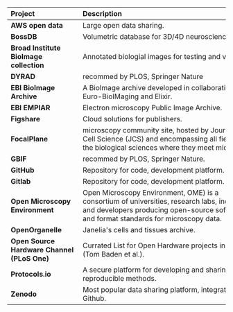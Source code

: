 | <div style="width:150px">Project</div>  | <div style="width:400px">Description</div> | <div style="width:150px">Resources</div> |
| :---| :--- | :---
| **AWS open data**  | Large open data sharing.| [Website](https://aws.amazon.com/opendata/?wwps-cards.sort-by=item.additionalFields.sortDate&wwps-cards.sort-order=desc) |
| **BossDB** | Volumetric database for 3D/4D neuroscience data. | [Website](https://bossdb.org/) |
| **Broad Institute BioImage collection** | Annotated biologial images for testing and validation. | [Website](https://bbbc.broadinstitute.org/) |
| **DYRAD** |recommed by PLOS, Springer Nature  |[Website](https://datadryad.org/stash)|
| **EBI BioImage Archive** | A BioImage archive developed in collaboration with Euro-BioIMaging and Elixir. | [Website](https://www.ebi.ac.uk/bioimage-archive/submit/)|
| **EBI EMPIAR**  | Electron microscopy Public Image Archive. | [Website](https://www.ebi.ac.uk/empiar/) |
| **Figshare** | Cloud solutions for publishers.  | [Website](https://figshare.com/) |
| **FocalPlane** |  microscopy community site, hosted by Journal of Cell Science (JCS) and encompassing all fields in the biological sciences where they meet microscopy.  | [Website](https://focalplane.biologists.com/) [Twitter](https://twitter.com/focalplane_jcs/)
| **GBIF**  | recommed by PLOS, Springer Nature.  | [Website](https://www.gbif.org/) |
| **GitHub** | Repository for code, development platform. |[Website](https://github.com/) |
| **Gitlab** | Repository for code, development platform. |[Website](https://about.gitlab.com/) |
| **Open Microscopy Environment** | Open Microscopy Environment, OME) is a consortium of universities, research labs, industry and developers producing open-source software and format standards for microscopy data. | [Website](https://www.openmicroscopy.org/) |
| **OpenOrganelle**  | Janelia's cells and tissues archive. | [Website](https://openorganelle.janelia.org/) |
| **Open Source Hardware Channel (PLoS One)**  | Currated List for Open Hardware projects in science (Tom Baden et al.). | [PLoS One](https://journals.plos.org/plosone/browse/open_source_hardware) |
| **Protocols.io** | A secure platform for developing and sharing reproducible methods.  |[Website](https://www.protocols.io/)|
| **Zenodo** | Most popular data sharing platform, integration with Github.  | [Website](https://zenodo.org/)  |
